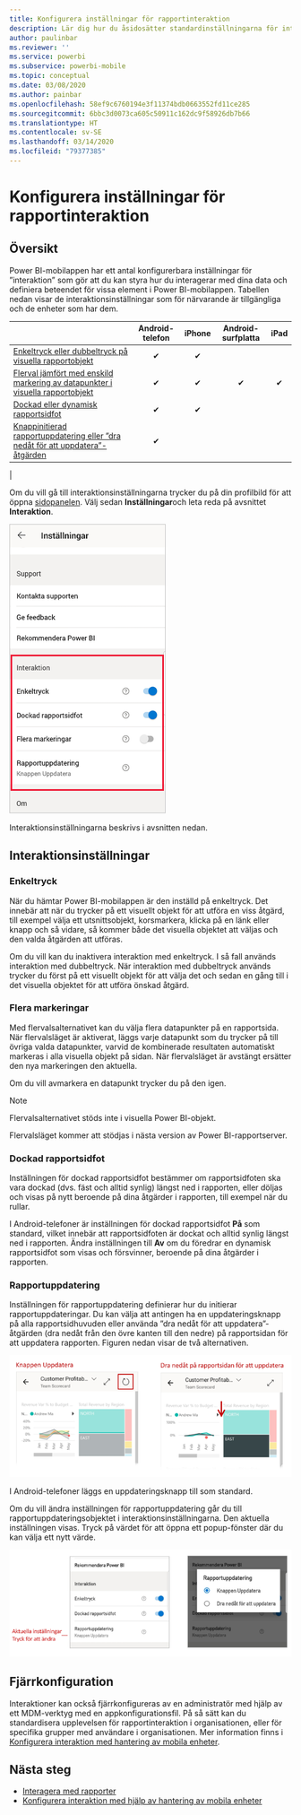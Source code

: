 ```yaml
---
title: Konfigurera inställningar för rapportinteraktion
description: Lär dig hur du åsidosätter standardinställningarna för interaktion för rapporter.
author: paulinbar
ms.reviewer: ''
ms.service: powerbi
ms.subservice: powerbi-mobile
ms.topic: conceptual
ms.date: 03/08/2020
ms.author: painbar
ms.openlocfilehash: 58ef9c6760194e3f11374bdb0663552fd11ce285
ms.sourcegitcommit: 6bbc3d0073ca605c50911c162dc9f58926db7b66
ms.translationtype: HT
ms.contentlocale: sv-SE
ms.lasthandoff: 03/14/2020
ms.locfileid: "79377385"
---
```

# <a name="configure-report-interaction-settings"></a>Konfigurera inställningar för rapportinteraktion

## <a name="overview"></a>Översikt

Power BI-mobilappen har ett antal konfigurerbara inställningar för ”interaktion” som gör att du kan styra hur du interagerar med dina data och definiera beteendet för vissa element i Power BI-mobilappen. Tabellen nedan visar de interaktionsinställningar som för närvarande är tillgängliga och de enheter som har dem.

|| Android-telefon | iPhone | Android-surfplatta  | iPad |
|-|:-:|:-:|:-:|:-:|
| [Enkeltryck eller dubbeltryck på visuella rapportobjekt](#single-tap) |✔|✔|||
| [Flerval jämfört med enskild markering av datapunkter i visuella rapportobjekt](#multi-select) |✔|✔|✔|✔|
| [Dockad eller dynamisk rapportsidfot](#docked-report-footer) |✔|✔|||
| [Knappinitierad rapportuppdatering eller ”dra nedåt för att uppdatera”-åtgärden](#report-refresh) |✔||||
|

Om du vill gå till interaktionsinställningarna trycker du på din profilbild för att öppna [sidopanelen](./mobile-apps-home-page.md#header). Välj sedan **Inställningar**och leta reda på avsnittet **Interaktion**.

![Interaktionsinställningar](./media/mobile-app-interaction-settings/powerbi-mobile-app-interactions-section.png)

Interaktionsinställningarna beskrivs i avsnitten nedan.

## <a name="interaction-settings"></a>Interaktionsinställningar

### <a name="single-tap"></a>Enkeltryck
När du hämtar Power BI-mobilappen är den inställd på enkeltryck. Det innebär att när du trycker på ett visuellt objekt för att utföra en viss åtgärd, till exempel välja ett utsnittsobjekt, korsmarkera, klicka på en länk eller knapp och så vidare, så kommer både det visuella objektet att väljas och den valda åtgärden att utföras.

Om du vill kan du inaktivera interaktion med enkeltryck. I så fall används interaktion med dubbeltryck. När interaktion med dubbeltryck används trycker du först på ett visuellt objekt för att välja det och sedan en gång till i det visuella objektet för att utföra önskad åtgärd.

### <a name="multi-select"></a>Flera markeringar

Med flervalsalternativet kan du välja flera datapunkter på en rapportsida. När flervalsläget är aktiverat, läggs varje datapunkt som du trycker på till övriga valda datapunkter, varvid de kombinerade resultaten automatiskt markeras i alla visuella objekt på sidan. När flervalsläget är avstängt ersätter den nya markeringen den aktuella.

Om du vill avmarkera en datapunkt trycker du på den igen.

>[!NOTE]
>Flervalsalternativet stöds inte i visuella Power BI-objekt.
>
>Flervalsläget kommer att stödjas i nästa version av Power BI-rapportserver.

### <a name="docked-report-footer"></a>Dockad rapportsidfot

Inställningen för dockad rapportsidfot bestämmer om rapportsidfoten ska vara dockad (dvs. fäst och alltid synlig) längst ned i rapporten, eller döljas och visas på nytt beroende på dina åtgärder i rapporten, till exempel när du rullar.

I Android-telefoner är inställningen för dockad rapportsidfot **På** som standard, vilket innebär att rapportsidfoten är dockat och alltid synlig längst ned i rapporten. Ändra inställningen till **Av** om du föredrar en dynamisk rapportsidfot som visas och försvinner, beroende på dina åtgärder i rapporten.

### <a name="report-refresh"></a>Rapportuppdatering

Inställningen för rapportuppdatering definierar hur du initierar rapportuppdateringar. Du kan välja att antingen ha en uppdateringsknapp på alla rapportsidhuvuden eller använda ”dra nedåt för att uppdatera”-åtgärden (dra nedåt från den övre kanten till den nedre) på rapportsidan för att uppdatera rapporten. Figuren nedan visar de två alternativen. 

![Uppdateringsknapp jämfört med dra nedåt för att uppdatera](./media/mobile-app-interaction-settings/powerbi-mobile-app-interactions-refresh-button-versus-pull.png)

I Android-telefoner läggs en uppdateringsknapp till som standard.

Om du vill ändra inställningen för rapportuppdatering går du till rapportuppdateringsobjektet i interaktionsinställningarna. Den aktuella inställningen visas. Tryck på värdet för att öppna ett popup-fönster där du kan välja ett nytt värde.

![Ange uppdatering](./media/mobile-app-interaction-settings/powerbi-mobile-app-interactions-set-refresh.png)

## <a name="remote-configuration"></a>Fjärrkonfiguration

Interaktioner kan också fjärrkonfigureras av en administratör med hjälp av ett MDM-verktyg med en appkonfigurationsfil. På så sätt kan du standardisera upplevelsen för rapportinteraktion i organisationen, eller för specifika grupper med användare i organisationen. Mer information finns i [Konfigurera interaktion med hantering av mobila enheter](./mobile-app-configuration.md).


## <a name="next-steps"></a>Nästa steg
* [Interagera med rapporter](./mobile-reports-in-the-mobile-apps.md#interact-with-reports)
* [Konfigurera interaktion med hjälp av hantering av mobila enheter](./mobile-app-configuration.md)
